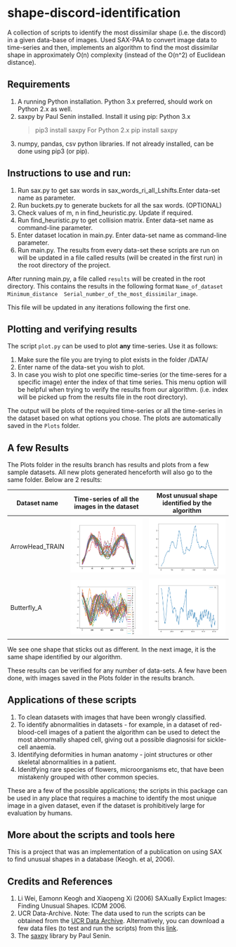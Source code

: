 # shape-discord-identification

A collection of scripts to identify the most dissimilar shape (i.e. the discord) in a given data-base of images. Used SAX-PAA to convert image data to time-series and then, implements an algorithm to find the most dissimilar shape in approximately O(n) complexity (instead of the O(n^2) of Euclidean distance).

## Requirements

1. A running Python installation. Python 3.x preferred, should work on Python 2.x as well.
2. saxpy by Paul Senin installed. Install it using pip:
	Python 3.x
	>pip3 install saxpy
	For Python 2.x
	>pip install saxpy
3. numpy, pandas, csv python libraries. If not already installed, can be done using pip3 (or pip).

## Instructions to use and run:

1. Run sax.py to get sax words in sax_words_ri_all_Lshifts.Enter data-set name as parameter.
2. Run buckets.py to generate buckets for all the sax words. (OPTIONAL)
3. Check values of m, n in find_heuristic.py. Update if required. 
4. Run find_heuristic.py to get collision matrix. Enter data-set name as command-line parameter.
5. Enter dataset location in main.py. Enter data-set name as command-line parameter.
6. Run main.py. The results from every data-set these scripts are run on will be updated in a file called results (will be created in the first run) in the root directory of the project.

After running main.py, a file called `results` will be created in the root directory. This contains the results in the following format `Name_of_dataset  Minimum_distance  Serial_number_of_the_most_dissimilar_image`.

This file will be updated in any iterations following the first one.

## Plotting and verifying results

The script `plot.py` can be used to plot **any** time-series. Use it as follows:

1. Make sure the file you are trying to plot exists in the folder /DATA/
2. Enter name of the data-set you wish to plot.
3. In case you wish to plot one specific time-series (or the time-seres for a specific image) enter the index of that time series. This menu option will be helpful when trying to verify the results from our algorithm. (i.e. index will be picked up from the results file in the root directory). 

The output will be plots of the required time-series or all the time-series in the dataset based on what options you chose.
The plots are automatically saved in the `Plots` folder.

## A few Results

The Plots folder in the results branch has results and plots from a few sample datasets. 
All new plots generated henceforth will also go to the same folder.
Below are 2 results:

| Dataset name | Time-series of all the images in the dataset | Most unusual shape identified by the algorithm |
| ------------------------- | ------------------------- | ------------------------- |
| ArrowHead_TRAIN | ![](https://github.com/atishayjain708/shape-discord-identification/blob/results/Plots/ArrowHead_TRAIN_all.png) | ![](https://github.com/atishayjain708/shape-discord-identification/blob/results/Plots/ArrowHead_TRAIN_23.png) |
| Butterfly_A | ![](https://github.com/atishayjain708/shape-discord-identification/blob/results/Plots/Butterfly_A_all.png) | ![](https://github.com/atishayjain708/shape-discord-identification/blob/results/Plots/Butterfly_A_31.png) |
 
We see one shape that sticks out as different. In the next image, it is the same shape identified by our algorithm.


These results can be verified for any number of data-sets. A few have been done, with images saved in the Plots folder in the results branch.

## Applications of these scripts
1. To clean datasets with images that have been wrongly classified.
2. To identify abnormalities in datasets - for example, in a dataset of red-blood-cell images of a patient the algorithm can be used to detect the most abnormally shaped cell, giving out a possible diagnosisi for sickle-cell anaemia.
3. Identifying deformities in human anatomy - joint structures or other skeletal abnormalities in a patient.
4. Idenitfying rare species of flowers, microorganisms etc, that have been mistakenly grouped with other common species.

These are a few of the possible applications; the scripts in this package can be used in any place that requires a machine to identify the most unique image in a given dataset, even if the dataset is prohibitively large for evaluation by humans.

## More about the scripts and tools here
This is a project that was an implementation of a publication on using SAX to find unusual shapes in a database (Keogh. et al, 2006).

## Credits and References

1. Li Wei, Eamonn Keogh and Xiaopeng Xi (2006) SAXually Explict Images: Finding Unusual Shapes. ICDM 2006.
2. UCR Data-Archive.
Note: The data used to run the scripts can be obtained from the [UCR Data Archive](https://www.cs.ucr.edu/~eamonn/time_series_data/UCR_TS_Archive_2015.zip).
Alternatively, you can download a few data files (to test and run the scripts) from this [link](https://drive.google.com/open?id=1Y9KprdCn3563Q20xR-3kMpS2_GrP7Bl5).
3. The [saxpy](https://pypi.org/project/saxpy/) library by Paul Senin.
